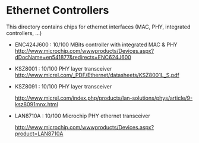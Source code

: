 Ethernet Controllers
====================

  This directory contains chips for ethernet interfaces (MAC, PHY, integrated controllers, ...)

  * ENC424J600 : 10/100 MBits controller with integrated MAC & PHY
      http://www.microchip.com/wwwproducts/Devices.aspx?dDocName=en541877&redirects=ENC624J600

  * KSZ8001 : 10/100 PHY layer transceiver
      http://www.micrel.com/_PDF/Ethernet/datasheets/KSZ8001L_S.pdf

  * KSZ8091 : 10/100 PHY layer transceiver

      http://www.micrel.com/index.php/products/lan-solutions/phys/article/9-ksz8091mnx.html

  * LAN8710A : 10/100 Microchip PHY ethernet transceiver

      http://www.microchip.com/wwwproducts/Devices.aspx?product=LAN8710A